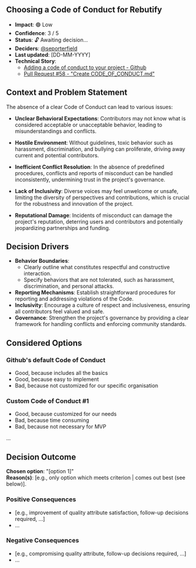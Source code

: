 ## Choosing a Code of Conduct for Rebutify

- **Impact**: 🟢 Low
- **Confidence**: 3 / 5️
- **Status**: 🔓 Awaiting decision...
- **Deciders**: [@seporterfield](https://github.com/seporterfield)
- **Last updated**: [DD-MM-YYYY]
- **Technical Story**:
  - [Adding a code of conduct to your project - Github](https://docs.github.com/en/communities/setting-up-your-project-for-healthy-contributions/adding-a-code-of-conduct-to-your-project) <!-- optional -->
  - [Pull Request #58 - "Create CODE_OF_CONDUCT.md"](https://github.com/Monstarrrr/rebutify/pull/58)

## Context and Problem Statement

The absence of a clear Code of Conduct can lead to various issues:

- **Unclear Behavioral Expectations**: Contributors may not know what is considered acceptable or unacceptable behavior, leading to misunderstandings and conflicts.

- **Hostile Environment**: Without guidelines, toxic behavior such as harassment, discrimination, and bullying can proliferate, driving away current and potential contributors.

- **Inefficient Conflict Resolution**: In the absence of predefined procedures, conflicts and reports of misconduct can be handled inconsistently, undermining trust in the project's governance.

- **Lack of Inclusivity**: Diverse voices may feel unwelcome or unsafe, limiting the diversity of perspectives and contributions, which is crucial for the robustness and innovation of the project.

- **Reputational Damage**: Incidents of misconduct can damage the project's reputation, deterring users and contributors and potentially jeopardizing partnerships and funding.

## Decision Drivers <!-- optional -->

- **Behavior Boundaries**:
  - Clearly outline what constitutes respectful and constructive interaction.
  - Specify behaviors that are not tolerated, such as harassment, discrimination, and personal attacks.
- **Reporting Mechanisms**: Establish straightforward procedures for reporting and addressing violations of the Code.
- **Inclusivity**: Encourage a culture of respect and inclusiveness, ensuring all contributors feel valued and safe.
- **Governance**: Strengthen the project's governance by providing a clear framework for handling conflicts and enforcing community standards.

## Considered Options

### Github's default Code of Conduct

- Good, because includes all the basics
- Good, because easy to implement
- Bad, because not customized for our specific organisation

### Custom Code of Conduct #1

- Good, because customized for our needs
- Bad, because time consuming
- Bad, because not necessary for MVP

...

## Decision Outcome

**Chosen option**: "[option 1]"  
**Reason(s)**: [e.g., only option which meets criterion | comes out best (see below)].

### Positive Consequences <!-- optional -->

- [e.g., improvement of quality attribute satisfaction, follow-up decisions required, …]
- …

### Negative Consequences <!-- optional -->

- [e.g., compromising quality attribute, follow-up decisions required, …]
- …
